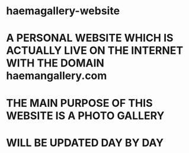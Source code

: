 # haemagallery-website
# A PERSONAL WEBSITE WHICH IS ACTUALLY LIVE ON THE INTERNET WITH THE DOMAIN haemangallery.com
# THE MAIN PURPOSE OF THIS WEBSITE IS A PHOTO GALLERY
# WILL BE UPDATED DAY BY DAY 
